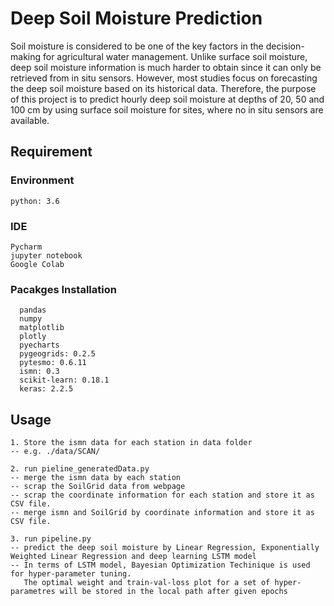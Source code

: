 # Deep Soil Moisture Prediction
Soil moisture is considered to be one of the key factors in the decision-making for
agricultural water management. Unlike surface soil moisture, deep soil moisture
information is much harder to obtain since it can only be retrieved from in situ
sensors. However, most studies focus on forecasting the deep soil moisture based
on its historical data. Therefore, the purpose of this project is to predict hourly
deep soil moisture at depths of 20, 50 and 100 cm by using surface soil moisture
for sites, where no in situ sensors are available. 

## Requirement
### Environment
```
python: 3.6
```
### IDE
```
Pycharm
jupyter notebook
Google Colab
```

### Pacakges Installation
```
  pandas
  numpy
  matplotlib
  plotly
  pyecharts
  pygeogrids: 0.2.5
  pytesmo: 0.6.11
  ismn: 0.3
  scikit-learn: 0.18.1
  keras: 2.2.5
```

## Usage
```
1. Store the ismn data for each station in data folder
-- e.g. ./data/SCAN/

2. run pieline_generatedData.py
-- merge the ismn data by each station 
-- scrap the SoilGrid data from webpage
-- scrap the coordinate information for each station and store it as CSV file.
-- merge ismn and SoilGrid by coordinate information and store it as CSV file.

3. run pipeline.py
-- predict the deep soil moisture by Linear Regression, Exponentially Weighted Linear Regression and deep learning LSTM model
-- In terms of LSTM model, Bayesian Optimization Techinique is used for hyper-parameter tuning. 
   The optimal weight and train-val-loss plot for a set of hyper-parametres will be stored in the local path after given epochs
```
